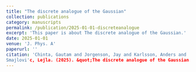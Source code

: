 ```yaml
---
title: "The discrete analogue of the Gaussian"
collection: publications
category: manuscripts
permalink: /publication/2025-01-01-discreteanalogue
excerpt: 'This paper is about The discrete analogue of the Gaussian.'
date: 2025-01-01
venue: 'J. Phys. A'
paperurl: ''
citation: 'Chinta, Gautam and Jorgenson, Jay and Karlsson, Anders and
Smajlovi'c, Lejla. (2025). &quot;The discrete analogue of the Gaussian.&quot; <i>J. Phys. A</i>. 58(3).'
---
```

